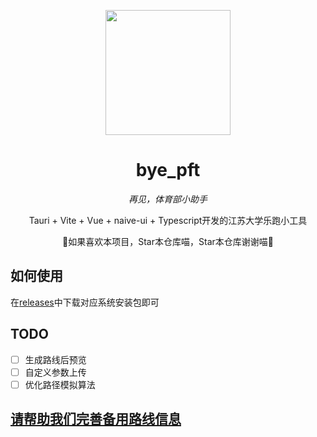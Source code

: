 <!-- markdownlint-disable MD033 MD041 -->
<p align="center">
  <img src="https://www.freeimg.cn/i/2023/12/03/656becd421731.png" width="200" height="200">
</p>

<div align="center">

# bye_pft

<!-- prettier-ignore-start -->
<!-- markdownlint-disable-next-line MD036 -->
_再见，体育部小助手_

Tauri + Vite + Vue + naive-ui + Typescript开发的江苏大学乐跑小工具

🌟如果喜欢本项目，Star本仓库喵，Star本仓库谢谢喵🌟
<!-- prettier-ignore-end -->

</div>

## 如何使用
在[releases](https://github.com/HSAllenbili/bye_pft/releases)中下载对应系统安装包即可
## TODO
- [ ] 生成路线后预览
- [ ] 自定义参数上传
- [ ] 优化路径模拟算法
## [请帮助我们完善备用路线信息](https://github.com/HSAllenbili/pft_rules)

